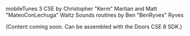 mobileTunes 3 CSE
by Christopher "Kerm" Martian and Matt "MateoConLechuga" Waltz
Sounds routines by Ben "BenRyves" Ryves

(Content coming soon. Can be assembled with the Doors CSE 8 SDK.)